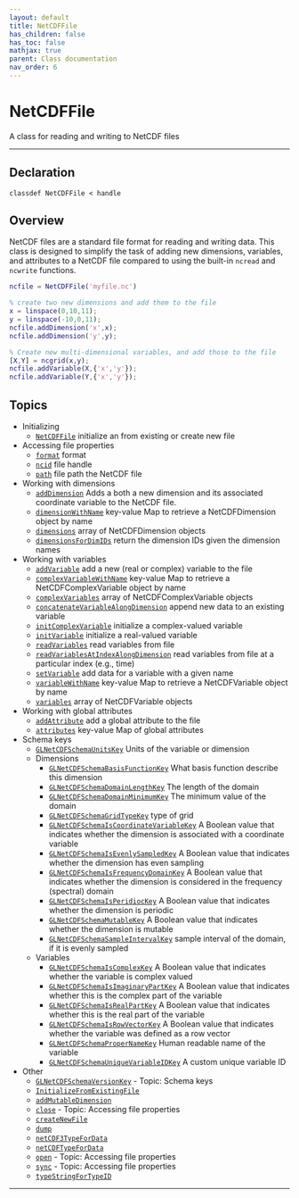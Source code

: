 ```yaml
---
layout: default
title: NetCDFFile
has_children: false
has_toc: false
mathjax: true
parent: Class documentation
nav_order: 6
---
```


#  NetCDFFile

A class for reading and writing to NetCDF files


---

## Declaration

<div class="language-matlab highlighter-rouge"><div class="highlight"><pre class="highlight"><code>classdef NetCDFFile < handle</code></pre></div></div>

## Overview
 
  NetCDF files are a standard file format for reading and writing data.
  This class is designed to simplify the task of adding new dimensions,
  variables, and attributes to a NetCDF file compared to using the
  built-in `ncread` and `ncwrite` functions.
 
  ```matlab
  ncfile = NetCDFFile('myfile.nc')
 
  % create two new dimensions and add them to the file
  x = linspace(0,10,11);
  y = linspace(-10,0,11);
  ncfile.addDimension('x',x);
  ncfile.addDimension('y',y);
 
  % Create new multi-dimensional variables, and add those to the file
  [X,Y] = ncgrid(x,y);
  ncfile.addVariable(X,{'x','y'});
  ncfile.addVariable(Y,{'x','y'});
  ```
 
                 
  


## Topics
+ Initializing
  + [`NetCDFFile`](/classes/netcdffile/netcdffile.html) initialize an from existing or create new file
+ Accessing file properties
  + [`format`](/classes/netcdffile/format.html) format
  + [`ncid`](/classes/netcdffile/ncid.html) file handle
  + [`path`](/classes/netcdffile/path.html) file path the NetCDF file
+ Working with dimensions
  + [`addDimension`](/classes/netcdffile/adddimension.html) Adds a both a new dimension and its associated coordinate variable to the NetCDF file.
  + [`dimensionWithName`](/classes/netcdffile/dimensionwithname.html) key-value Map to retrieve a NetCDFDimension object by name
  + [`dimensions`](/classes/netcdffile/dimensions.html) array of NetCDFDimension objects
  + [`dimensionsForDimIDs`](/classes/netcdffile/dimensionsfordimids.html) return the dimension IDs given the dimension names
+ Working with variables
  + [`addVariable`](/classes/netcdffile/addvariable.html) add a new (real or complex) variable to the file
  + [`complexVariableWithName`](/classes/netcdffile/complexvariablewithname.html) key-value Map to retrieve a NetCDFComplexVariable object by name
  + [`complexVariables`](/classes/netcdffile/complexvariables.html) array of NetCDFComplexVariable objects
  + [`concatenateVariableAlongDimension`](/classes/netcdffile/concatenatevariablealongdimension.html) append new data to an existing variable
  + [`initComplexVariable`](/classes/netcdffile/initcomplexvariable.html) initialize a complex-valued variable
  + [`initVariable`](/classes/netcdffile/initvariable.html) initialize a real-valued variable
  + [`readVariables`](/classes/netcdffile/readvariables.html) read variables from file
  + [`readVariablesAtIndexAlongDimension`](/classes/netcdffile/readvariablesatindexalongdimension.html) read variables from file at a particular index (e.g., time)
  + [`setVariable`](/classes/netcdffile/setvariable.html) add data for a variable with a given name
  + [`variableWithName`](/classes/netcdffile/variablewithname.html) key-value Map to retrieve a NetCDFVariable object by name
  + [`variables`](/classes/netcdffile/variables.html) array of NetCDFVariable objects
+ Working with global attributes
  + [`addAttribute`](/classes/netcdffile/addattribute.html) add a global attribute to the file
  + [`attributes`](/classes/netcdffile/attributes.html) key-value Map of global attributes
+ Schema keys
  + [`GLNetCDFSchemaUnitsKey`](/classes/netcdffile/glnetcdfschemaunitskey.html) Units of the variable or dimension
  + Dimensions
    + [`GLNetCDFSchemaBasisFunctionKey`](/classes/netcdffile/glnetcdfschemabasisfunctionkey.html) What basis function describe this dimension
    + [`GLNetCDFSchemaDomainLengthKey`](/classes/netcdffile/glnetcdfschemadomainlengthkey.html) The length of the domain
    + [`GLNetCDFSchemaDomainMinimumKey`](/classes/netcdffile/glnetcdfschemadomainminimumkey.html) The minimum value of the domain
    + [`GLNetCDFSchemaGridTypeKey`](/classes/netcdffile/glnetcdfschemagridtypekey.html) type of grid
    + [`GLNetCDFSchemaIsCoordinateVariableKey`](/classes/netcdffile/glnetcdfschemaiscoordinatevariablekey.html) A Boolean value that indicates whether the dimension is associated with a coordinate variable
    + [`GLNetCDFSchemaIsEvenlySampledKey`](/classes/netcdffile/glnetcdfschemaisevenlysampledkey.html) A Boolean value that indicates whether the dimension has even sampling
    + [`GLNetCDFSchemaIsFrequencyDomainKey`](/classes/netcdffile/glnetcdfschemaisfrequencydomainkey.html) A Boolean value that indicates whether the dimension is considered in the frequency (spectral) domain
    + [`GLNetCDFSchemaIsPeridiocKey`](/classes/netcdffile/glnetcdfschemaisperidiockey.html) A Boolean value that indicates whether the dimension is periodic
    + [`GLNetCDFSchemaMutableKey`](/classes/netcdffile/glnetcdfschemamutablekey.html) A Boolean value that indicates whether the dimension is mutable
    + [`GLNetCDFSchemaSampleIntervalKey`](/classes/netcdffile/glnetcdfschemasampleintervalkey.html) sample interval of the domain, if it is evenly sampled
  + Variables
    + [`GLNetCDFSchemaIsComplexKey`](/classes/netcdffile/glnetcdfschemaiscomplexkey.html) A Boolean value that indicates whether the variable is complex valued
    + [`GLNetCDFSchemaIsImaginaryPartKey`](/classes/netcdffile/glnetcdfschemaisimaginarypartkey.html) A Boolean value that indicates whether this is the complex part of the variable
    + [`GLNetCDFSchemaIsRealPartKey`](/classes/netcdffile/glnetcdfschemaisrealpartkey.html) A Boolean value that indicates whether this is the real part of the variable
    + [`GLNetCDFSchemaIsRowVectorKey`](/classes/netcdffile/glnetcdfschemaisrowvectorkey.html) A Boolean value that indicates whether the variable was defined as a row vector
    + [`GLNetCDFSchemaProperNameKey`](/classes/netcdffile/glnetcdfschemapropernamekey.html) Human readable name of the variable
    + [`GLNetCDFSchemaUniqueVariableIDKey`](/classes/netcdffile/glnetcdfschemauniquevariableidkey.html) A custom unique variable ID
+ Other
  + [`GLNetCDFSchemaVersionKey`](/classes/netcdffile/glnetcdfschemaversionkey.html) - Topic: Schema keys
  + [`InitializeFromExistingFile`](/classes/netcdffile/initializefromexistingfile.html) 
  + [`addMutableDimension`](/classes/netcdffile/addmutabledimension.html) 
  + [`close`](/classes/netcdffile/close.html) - Topic: Accessing file properties
  + [`createNewFile`](/classes/netcdffile/createnewfile.html) 
  + [`dump`](/classes/netcdffile/dump.html) 
  + [`netCDF3TypeForData`](/classes/netcdffile/netcdf3typefordata.html) 
  + [`netCDFTypeForData`](/classes/netcdffile/netcdftypefordata.html) 
  + [`open`](/classes/netcdffile/open.html) - Topic: Accessing file properties
  + [`sync`](/classes/netcdffile/sync.html) - Topic: Accessing file properties
  + [`typeStringForTypeID`](/classes/netcdffile/typestringfortypeid.html) 


---